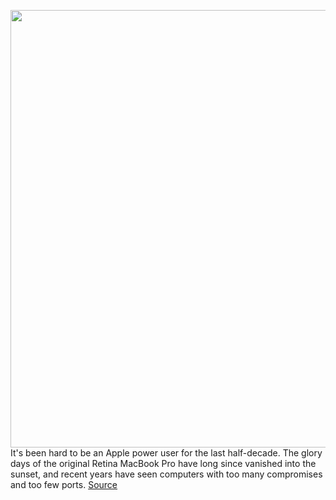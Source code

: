 <img src='https://cdn.vox-cdn.com/thumbor/NCcug6fmuovtzDRflVZqkbvTXyc=/0x0:2040x1358/1200x800/filters:focal(857x516:1183x842)/cdn.vox-cdn.com/uploads/chorus_image/image/70010099/vpavic_4291_20201113_0337_Edit.0.jpg' width='700px' /><br/>
It's been hard to be an Apple power user for the last half-decade. The glory days of the original Retina MacBook Pro have long since vanished into the sunset, and recent years have seen computers with too many compromises and too few ports.
<a href='https://www.theverge.com/2021/10/18/22725287/apple-macbook-pro-power-user-m1-chips-processors-hardware-refresh-event'> Source <a/>